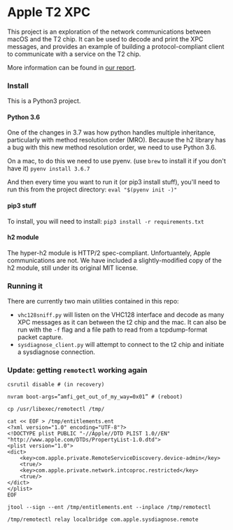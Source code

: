 # Apple T2 XPC
This project is an exploration of the network communications between macOS and
the T2 chip. It can be used to decode and print the XPC messages, and provides
an example of building a protocol-compliant client to communicate with a
service on the T2 chip.

More information can be found in [our report](https://duo.com/labs/research/apple-t2-xpc).

### Install

This is a Python3 project.

#### Python 3.6

One of the changes in 3.7 was how python handles multiple inheritance,
particularly with method resolution order (MRO). Because the h2 library has a
bug with this new method resolution order, we need to use Python 3.6.

On a mac, to do this we need to use pyenv. (use `brew` to install it if you don't have it)
`pyenv install 3.6.7`

And then every time you want to run it (or pip3 install stuff), you'll need to
run this from the project directory:
`eval "$(pyenv init -)"`

#### pip3 stuff

To install, you will need to install:
```pip3 install -r requirements.txt```

#### h2 module

The hyper-h2 module is HTTP/2 spec-compliant. Unfortuantely, Apple
communications are not. We have included a slightly-modified copy
of the h2 module, still under its original MIT license.

### Running it

There are currently two main utilities contained in this repo:
- `vhc128sniff.py` will listen on the VHC128 interface and decode as many XPC messages as it can between the t2 chip and the mac. It can also be run with the `-f` flag and a file path to read from a tcpdump-format packet capture.
- `sysdiagnose_client.py` will attempt to connect to the t2 chip and initiate a sysdiagnose connection.

### Update: getting `remotectl` working again

```
csrutil disable # (in recovery)
```

```
nvram boot-args=”amfi_get_out_of_my_way=0x01” # (reboot) 
```

```
cp /usr/libexec/remotectl /tmp/

cat << EOF > /tmp/entitlements.ent 
<?xml version="1.0" encoding="UTF-8"?>
<!DOCTYPE plist PUBLIC "-//Apple//DTD PLIST 1.0//EN" "http://www.apple.com/DTDs/PropertyList-1.0.dtd">
<plist version="1.0">
<dict>
	<key>com.apple.private.RemoteServiceDiscovery.device-admin</key>
	<true/>
	<key>com.apple.private.network.intcoproc.restricted</key>
	<true/>
</dict>
</plist>
EOF

jtool --sign --ent /tmp/entitlements.ent --inplace /tmp/remotectl

/tmp/remotectl relay localbridge com.apple.sysdiagnose.remote
```

